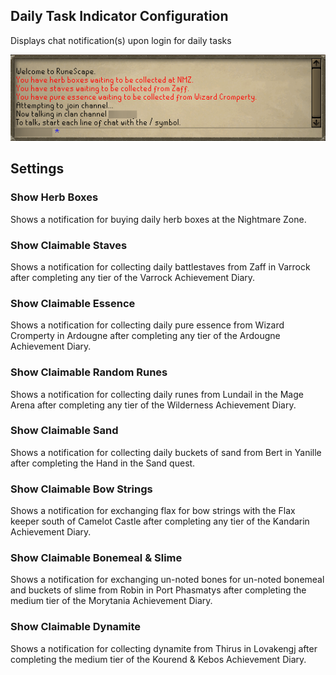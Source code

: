 ## Daily Task Indicator Configuration

Displays chat notification(s) upon login for daily tasks

![A chat window showing normal login text along with a set of notifications regarding daily tasks which can be completed](img/daily-task-indicator/daily_task_indicator_example.png)

## Settings

### Show Herb Boxes

Shows a notification for buying daily herb boxes at the Nightmare Zone.

### Show Claimable Staves

Shows a notification for collecting daily battlestaves from Zaff in Varrock after completing any tier of the Varrock Achievement Diary.

### Show Claimable Essence

Shows a notification for collecting daily pure essence from Wizard Cromperty in Ardougne after completing any tier of the Ardougne Achievement Diary.

### Show Claimable Random Runes

Shows a notification for collecting daily runes from Lundail in the Mage Arena after completing any tier of the Wilderness Achievement Diary.

### Show Claimable Sand
Shows a notification for collecting daily buckets of sand from Bert in Yanille after completing the Hand in the Sand quest.

### Show Claimable Bow Strings

Shows a notification for exchanging flax for bow strings with the Flax keeper south of Camelot Castle after completing any tier of the Kandarin Achievement Diary.

### Show Claimable Bonemeal & Slime

Shows a notification for exchanging un-noted bones for un-noted bonemeal and buckets of slime from Robin in Port Phasmatys after completing the medium tier of the Morytania Achievement Diary.

### Show Claimable Dynamite

Shows a notification for collecting dynamite from Thirus in Lovakengj after completing the medium tier of the Kourend & Kebos Achievement Diary.
